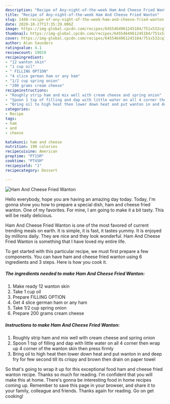 ```yaml
---
description: "Recipe of Any-night-of-the-week Ham And Cheese Fried Wanton"
title: "Recipe of Any-night-of-the-week Ham And Cheese Fried Wanton"
slug: 1448-recipe-of-any-night-of-the-week-ham-and-cheese-fried-wanton
date: 2020-10-27T17:35:29.006Z
image: https://img-global.cpcdn.com/recipes/6455464961245184/751x532cq70/ham-and-cheese-fried-wanton-recipe-main-photo.jpg
thumbnail: https://img-global.cpcdn.com/recipes/6455464961245184/751x532cq70/ham-and-cheese-fried-wanton-recipe-main-photo.jpg
cover: https://img-global.cpcdn.com/recipes/6455464961245184/751x532cq70/ham-and-cheese-fried-wanton-recipe-main-photo.jpg
author: Alan Saunders
ratingvalue: 4.1
reviewcount: 19019
recipeingredient:
- "12 wanton skin"
- "1 cup oil"
- " FILLING OPTION"
- "4 slice german ham or any ham"
- "1/2 cup spring onion"
- "200 grams cream cheese"
recipeinstructions:
- "Roughly strip ham and mix well with cream cheese and spring onion"
- "Spoon 1 tsp of filling and dap with little water on all 4 corner then wrap up 4 corner of the wanton skin then press firmly"
- "Bring oil to high heat then lower down heat and put wanton in and deep fry for few second till its crispy and brown then drain on paper towel"
categories:
- Recipe
tags:
- ham
- and
- cheese

katakunci: ham and cheese 
nutrition: 190 calories
recipecuisine: American
preptime: "PT15M"
cooktime: "PT45M"
recipeyield: "1"
recipecategory: Dessert

---
```



![Ham And Cheese Fried Wanton](https://img-global.cpcdn.com/recipes/6455464961245184/751x532cq70/ham-and-cheese-fried-wanton-recipe-main-photo.jpg)

Hello everybody, hope you are having an amazing day today. Today, I'm gonna show you how to prepare a special dish, ham and cheese fried wanton. One of my favorites. For mine, I am going to make it a bit tasty. This will be really delicious.

Ham And Cheese Fried Wanton is one of the most favored of current trending meals on earth. It is simple, it is fast, it tastes yummy. It is enjoyed by millions daily. They are nice and they look wonderful. Ham And Cheese Fried Wanton is something that I have loved my entire life.




To get started with this particular recipe, we must first prepare a few components. You can have ham and cheese fried wanton using 6 ingredients and 3 steps. Here is how you cook it.

<!--inarticleads1-->

##### The ingredients needed to make Ham And Cheese Fried Wanton:

1. Make ready 12 wanton skin
1. Take 1 cup oil
1. Prepare  FILLING OPTION
1. Get 4 slice german ham or any ham
1. Take 1/2 cup spring onion
1. Prepare 200 grams cream cheese




<!--inarticleads2-->

##### Instructions to make Ham And Cheese Fried Wanton:

1. Roughly strip ham and mix well with cream cheese and spring onion
1. Spoon 1 tsp of filling and dap with little water on all 4 corner then wrap up 4 corner of the wanton skin then press firmly
1. Bring oil to high heat then lower down heat and put wanton in and deep fry for few second till its crispy and brown then drain on paper towel




So that's going to wrap it up for this exceptional food ham and cheese fried wanton recipe. Thanks so much for reading. I'm confident that you will make this at home. There's gonna be interesting food in home recipes coming up. Remember to save this page in your browser, and share it to your family, colleague and friends. Thanks again for reading. Go on get cooking!
